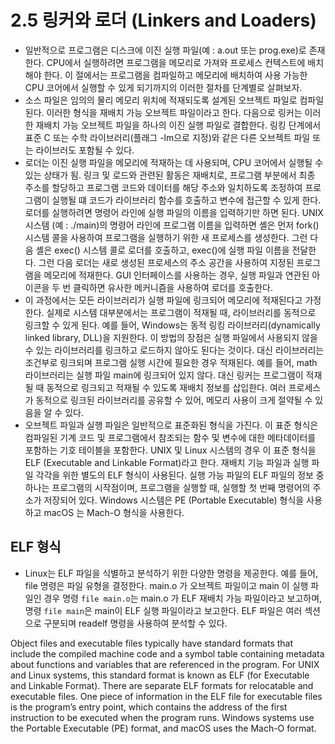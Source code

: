 # 2.5 링커와 로더 (Linkers and Loaders)
- 일반적으로 프로그램은 디스크에 이진 실행 파일(예 : a.out 또는 prog.exe)로 존재한다. CPU에서 실행하려면 프로그램을 메모리로 가져와 프로세스 컨텍스트에 배치해야 한다.
이 절에서는 프로그램을 컴파일하고 메모리에 배치하여 사용 가능한 CPU 코어에서 실행할 수 있게 되기까지의 이러한 절차를 단계별로 살펴보자.
- 소스 파일은 임의의 물리 메모리 위치에 적재되도록 설계된 오브젝트 파일로 컴파일된다. 이러한 형식을 재배치 가능 오브젝트 파일이라고 한다. 다음으로 링커는 이러한 재배치 가능
오브젝트 파일을 하나의 이진 실행 파일로 결합한다. 링킹 단계에서 표준 C 또는 수학 라이브러리(플래그 -lm으로 지정)와 같은 다른 오브젝트 파일 또는 라이브러도 포함될 수 있다.
- 로더는 이진 실행 파일을 메모리에 적재하는 데 사용되며, CPU 코어에서 실행될 수 있는 상태가 됨. 링크 및 로드와 관련된 활동은 재배치로, 프로그램 부분에서 최종 주소를 할당하고
프로그램 코드와 데이터를 해당 주소와 일치하도록 조정하여 프로그램이 실행될 떄 코드가 라이브러리 함수를 호출하고 변수에 접근할 수 있게 한다. 로더를 실행하려면 명령어 라인에 실행
파일의 이름을 입력하기만 하면 된다. UNIX 시스템 (예 : ./main)의 명령어 라인에 프로그램 이름을 입력하면 셸은 먼저 fork() 시스템 콜을 사용하여 프로그램을 실행하기 위한
새 프로세스를 생성한다. 그런 다음 셸은 exec() 시스템 콜로 로더를 호출하고, exec()에 실행 파일 이름을 전달한다. 그런 다음 로더는 새로 생성된 프로세스의 주소 공간을 사용하여
지정된 프로그램을 메모리에 적재한다. GUI 인터페이스를 사용하는 경우, 실행 파일과 연관된 아이콘을 두 번 클릭하면 유사한 메커니즘을 사용하여 로더를 호출한다.
- 이 과정에서는 모든 라이브러리가 실행 파일에 링크되어 메모리에 적재된다고 가정한다. 실제로 시스템 대부분에서는 프로그램이 적재될 때, 라이브러리를 동적으로 링크할 수 있게 된다.
예를 들어, Windows는 동적 링킹 라이브러리(dynamically linked library, DLL)을 지원한다. 이 방법의 장점은 실행 파일에서 사용되지 않을 수 있는 라이브러리를 링크하고 
로드하지 않아도 된다는 것이다. 대신 라이브러리는 조건부로 링크되며 프로그램 실행 시간에 필요한 경우 적재된다. 예를 들어, math 라이브러리는 실행 파일 main에 링크되어 있지
않다. 대신 링커는 프로그램이 적재될 때 동적으로 링크되고 적재될 수 있도록 재배치 정보를 삽입한다. 여러 프로세스가 동적으로 링크된 라이브러리를 공유할 수 있어, 메모리 사용이
크게 절약될 수 있음을 알 수 있다.
- 오브젝트 파일과 실행 파일은 일반적으로 표준화된 형식을 가진다. 이 표준 형식은 컴파일된 기계 코드 및 프로그램에서 참조되는 함수 및 변수에 대한 메타데이터를 포함하는 기호
테이블을 포함한다. UNIX 및 Linux 시스템의 경우 이 표준 형식을 ELF (Executable and Linkable Format)라고 한다. 재배치 기능 파일과 실행 파일 각각을 위한 별도의
ELF 형식이 사용된다. 실행 가능 파일의 ELF 파일의 정보 중 하나는 프로그램의 시작점이며, 프로그램을 실행할 때, 실행할 첫 번째 명령어의 주소가 저장되어 있다. Windows 시스템은
PE (Portable Executable) 형식을 사용하고 macOS 는 Mach-O 형식을 사용한다.

## ELF 형식
- Linux는 ELF 파일을 식별하고 분석하기 위한 다양한 명령을 제공한다. 예를 들어, file 명령은 파일 유형을 결정한다. main.o 가 오브젝트 파일이고 main 이 실행 파일인
경우 명령 `file main.o`는 main.o 가 ELF 재배치 가능 파일이라고 보고하며, 명령 `file main`은 main이 ELF 실행 파일이라고 보고한다. ELF 파일은 여러 섹션으로
구분되며 readelf 명령을 사용하여 분석할 수 있다.




Object files and executable files typically have standard formats that
include the compiled machine code and a symbol table containing metadata
about functions and variables that are referenced in the program. For UNIX
and Linux systems, this standard format is known as ELF (for Executable
and Linkable Format). There are separate ELF formats for relocatable and
executable files. One piece of information in the ELF file for executable files is
the program’s entry point, which contains the address of the first instruction
to be executed when the program runs. Windows systems use the Portable
Executable (PE) format, and macOS uses the Mach-O format.